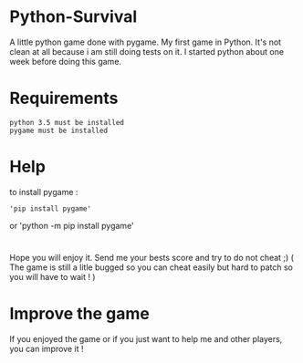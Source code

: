 # Python-Survival

A little python game done with pygame.
My first game in Python. 
It's not clean at all because i am still doing tests on it.
I started python about one week before doing this game.

# Requirements 

    python 3.5 must be installed 
    pygame must be installed 


# Help 

to install pygame : 

    'pip install pygame' 
   or
    'python -m pip install pygame'
     
 
# 
 
Hope you will enjoy it.
Send me your bests score and try to do not cheat ;) ( The game is still a litle bugged so you can cheat easily but hard to patch so you will have to wait ! ) 

# Improve the game
 
If you enjoyed the game or if you just want to help me and other players, you can improve it ! 
